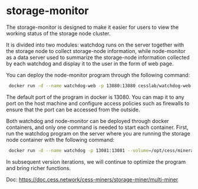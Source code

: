 # storage-monitor

The storage-monitor is designed to make it easier for users to view the working status of the storage node cluster. 

It is divided into two modules: watchdog runs on the server together with the storage node to collect storage-node information, while node-monitor as a data server used to summarize the storage-node information collected by each watchdog and display it to the user in the form of web page.

You can deploy the node-monitor program through the following command:

```sh
 docker run -d --name watchdog-web -p 13080:13080 cesslab/watchdog-web:latest
```

The default port of the program in docker is 13080. You can map it to any port on the host machine and configure access policies such as firewalls to ensure that the port can be accessed from the outside.

Both watchdog and node-monitor can be deployed through docker containers, and only one command is needed to start each container. First, run the watchdog program on the server where you are running the storage node container with the following command:

```sh
 docker run -d --name watchdog -p 13081:13081 --volume=/opt/cess/mineradm/build/config.yaml:/opt/miner/config.yaml --volume=/var/run/docker.sock:/var/run/docker.sock cesslab/watchdog:latest
```

In subsequent version iterations, we will continue to optimize the program and bring richer functions.

Doc: https://doc.cess.network/cess-miners/storage-miner/multi-miner
